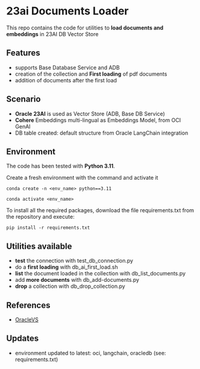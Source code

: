 # 23ai Documents Loader
This repo contains the code for utilities to **load documents and embeddings** in 23AI DB Vector Store

## Features
* supports Base Database Service and ADB
* creation of the collection and **First loading** of pdf documents
* addition of documents after the first load

## Scenario
* **Oracle 23AI** is used as Vector Store (ADB, Base DB Service)
* **Cohere** Embeddings multi-lingual as Embeddings Model, from OCI GenAI
* DB table created: default structure from Oracle LangChain integration

## Environment
The code has been tested with **Python 3.11**.

Create a fresh environment with the command and activate it

```
conda create -n <env_name> python==3.11

conda activate <env_name>
```

To install all the required packages, download the file requirements.txt from the repository
and execute:

```
pip install -r requirements.txt
```

## Utilities available
* **test** the connection with test_db_connection.py
* do a **first loading** with db_ai_first_load.sh
* **list** the document loaded in the collection with db_list_documents.py
* add **more documents** with db_add-documents.py
* **drop** a collection with db_drop_collection.py

## References
* [OracleVS](https://python.langchain.com/v0.2/docs/integrations/vectorstores/oracle/)

## Updates
* environment updated to latest: oci, langchain, oracledb (see: requirements.txt)